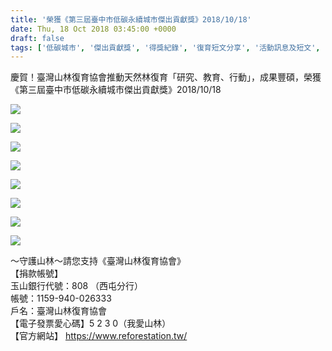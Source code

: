 ```yaml
---
title: '榮獲《第三屆臺中市低碳永續城市傑出貢獻獎》2018/10/18'
date: Thu, 18 Oct 2018 03:45:00 +0000
draft: false
tags: ['低碳城市', '傑出貢獻獎', '得獎紀錄', '復育短文分享', '活動訊息及短文', '獲獎']
---
```


慶賀！臺灣山林復育協會推動天然林復育「研究、教育、行動」，成果豐碩，榮獲《第三屆臺中市低碳永續城市傑出貢獻獎》2018/10/18

![](https://www.reforestation.tw/wp-content/uploads/2022/11/181018第三屆臺中市低碳永續城市傑出貢獻獎01.jpg)

![](https://www.reforestation.tw/wp-content/uploads/2022/11/181018第三屆臺中市低碳永續城市傑出貢獻獎02.jpg)

![](https://www.reforestation.tw/wp-content/uploads/2022/11/181018第三屆臺中市低碳永續城市傑出貢獻獎03.jpg)

![](https://www.reforestation.tw/wp-content/uploads/2022/11/181018第三屆臺中市低碳永續城市傑出貢獻獎04.jpg)

![](https://www.reforestation.tw/wp-content/uploads/2022/11/181018第三屆臺中市低碳永續城市傑出貢獻獎05.jpg)

![](https://www.reforestation.tw/wp-content/uploads/2022/11/181018第三屆臺中市低碳永續城市傑出貢獻獎06.jpg)

![](https://www.reforestation.tw/wp-content/uploads/2022/11/181018第三屆臺中市低碳永續城市傑出貢獻獎08.jpg)

![](https://www.reforestation.tw/wp-content/uploads/2022/11/181018第三屆臺中市低碳永續城市傑出貢獻獎07.jpg)

～守護山林～請您支持《臺灣山林復育協會》  
【捐款帳號】  
玉山銀行代號：808 （西屯分行）  
帳號：1159-940-026333  
戶名：臺灣山林復育協會  
【電子發票愛心碼】5 2 3 0（我愛山林）  
【官方網站】 https://www.reforestation.tw/
